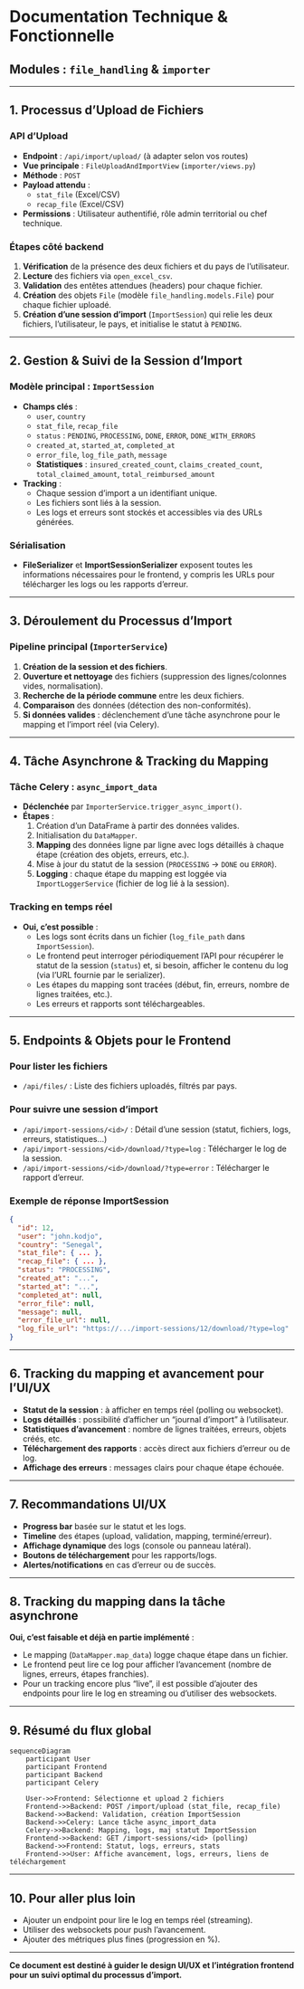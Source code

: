 # Documentation Technique & Fonctionnelle

## Modules : `file_handling` & `importer`

---

## 1. Processus d’Upload de Fichiers

### API d’Upload
- **Endpoint** : `/api/import/upload/` (à adapter selon vos routes)
- **Vue principale** : `FileUploadAndImportView` (`importer/views.py`)
- **Méthode** : `POST`
- **Payload attendu** :
  - `stat_file` (Excel/CSV)
  - `recap_file` (Excel/CSV)
- **Permissions** : Utilisateur authentifié, rôle admin territorial ou chef technique.

### Étapes côté backend
1. **Vérification** de la présence des deux fichiers et du pays de l’utilisateur.
2. **Lecture** des fichiers via `open_excel_csv`.
3. **Validation** des entêtes attendues (headers) pour chaque fichier.
4. **Création** des objets `File` (modèle `file_handling.models.File`) pour chaque fichier uploadé.
5. **Création d’une session d’import** (`ImportSession`) qui relie les deux fichiers, l’utilisateur, le pays, et initialise le statut à `PENDING`.

---

## 2. Gestion & Suivi de la Session d’Import

### Modèle principal : `ImportSession`
- **Champs clés** :
  - `user`, `country`
  - `stat_file`, `recap_file`
  - `status` : `PENDING`, `PROCESSING`, `DONE`, `ERROR`, `DONE_WITH_ERRORS`
  - `created_at`, `started_at`, `completed_at`
  - `error_file`, `log_file_path`, `message`
  - **Statistiques** : `insured_created_count`, `claims_created_count`, `total_claimed_amount`, `total_reimbursed_amount`
- **Tracking** :
  - Chaque session d’import a un identifiant unique.
  - Les fichiers sont liés à la session.
  - Les logs et erreurs sont stockés et accessibles via des URLs générées.

### Sérialisation
- **FileSerializer** et **ImportSessionSerializer** exposent toutes les informations nécessaires pour le frontend, y compris les URLs pour télécharger les logs ou les rapports d’erreur.

---

## 3. Déroulement du Processus d’Import

### Pipeline principal (`ImporterService`)
1. **Création de la session et des fichiers**.
2. **Ouverture et nettoyage** des fichiers (suppression des lignes/colonnes vides, normalisation).
3. **Recherche de la période commune** entre les deux fichiers.
4. **Comparaison** des données (détection des non-conformités).
5. **Si données valides** : déclenchement d’une tâche asynchrone pour le mapping et l’import réel (via Celery).

---

## 4. Tâche Asynchrone & Tracking du Mapping

### Tâche Celery : `async_import_data`
- **Déclenchée** par `ImporterService.trigger_async_import()`.
- **Étapes** :
  1. Création d’un DataFrame à partir des données valides.
  2. Initialisation du `DataMapper`.
  3. **Mapping** des données ligne par ligne avec logs détaillés à chaque étape (création des objets, erreurs, etc.).
  4. Mise à jour du statut de la session (`PROCESSING` → `DONE` ou `ERROR`).
  5. **Logging** : chaque étape du mapping est loggée via `ImportLoggerService` (fichier de log lié à la session).

### Tracking en temps réel
- **Oui, c’est possible** :
  - Les logs sont écrits dans un fichier (`log_file_path` dans `ImportSession`).
  - Le frontend peut interroger périodiquement l’API pour récupérer le statut de la session (`status`) et, si besoin, afficher le contenu du log (via l’URL fournie par le serializer).
  - Les étapes du mapping sont tracées (début, fin, erreurs, nombre de lignes traitées, etc.).
  - Les erreurs et rapports sont téléchargeables.

---

## 5. Endpoints & Objets pour le Frontend

### Pour lister les fichiers
- `/api/files/` : Liste des fichiers uploadés, filtrés par pays.

### Pour suivre une session d’import
- `/api/import-sessions/<id>/` : Détail d’une session (statut, fichiers, logs, erreurs, statistiques…)
- `/api/import-sessions/<id>/download/?type=log` : Télécharger le log de la session.
- `/api/import-sessions/<id>/download/?type=error` : Télécharger le rapport d’erreur.

### Exemple de réponse ImportSession
```json
{
  "id": 12,
  "user": "john.kodjo",
  "country": "Senegal",
  "stat_file": { ... },
  "recap_file": { ... },
  "status": "PROCESSING",
  "created_at": "...",
  "started_at": "...",
  "completed_at": null,
  "error_file": null,
  "message": null,
  "error_file_url": null,
  "log_file_url": "https://.../import-sessions/12/download/?type=log"
}
```

---

## 6. Tracking du mapping et avancement pour l’UI/UX

- **Statut de la session** : à afficher en temps réel (polling ou websocket).
- **Logs détaillés** : possibilité d’afficher un “journal d’import” à l’utilisateur.
- **Statistiques d’avancement** : nombre de lignes traitées, erreurs, objets créés, etc.
- **Téléchargement des rapports** : accès direct aux fichiers d’erreur ou de log.
- **Affichage des erreurs** : messages clairs pour chaque étape échouée.

---

## 7. Recommandations UI/UX

- **Progress bar** basée sur le statut et les logs.
- **Timeline** des étapes (upload, validation, mapping, terminé/erreur).
- **Affichage dynamique** des logs (console ou panneau latéral).
- **Boutons de téléchargement** pour les rapports/logs.
- **Alertes/notifications** en cas d’erreur ou de succès.

---

## 8. Tracking du mapping dans la tâche asynchrone

**Oui, c’est faisable et déjà en partie implémenté** :
- Le mapping (`DataMapper.map_data`) logge chaque étape dans un fichier.
- Le frontend peut lire ce log pour afficher l’avancement (nombre de lignes, erreurs, étapes franchies).
- Pour un tracking encore plus “live”, il est possible d’ajouter des endpoints pour lire le log en streaming ou d’utiliser des websockets.

---

## 9. Résumé du flux global

```mermaid
sequenceDiagram
    participant User
    participant Frontend
    participant Backend
    participant Celery

    User->>Frontend: Sélectionne et upload 2 fichiers
    Frontend->>Backend: POST /import/upload (stat_file, recap_file)
    Backend->>Backend: Validation, création ImportSession
    Backend->>Celery: Lance tâche async_import_data
    Celery->>Backend: Mapping, logs, maj statut ImportSession
    Frontend->>Backend: GET /import-sessions/<id> (polling)
    Backend->>Frontend: Statut, logs, erreurs, stats
    Frontend->>User: Affiche avancement, logs, erreurs, liens de téléchargement
```

---

## 10. Pour aller plus loin

- Ajouter un endpoint pour lire le log en temps réel (streaming).
- Utiliser des websockets pour push l’avancement.
- Ajouter des métriques plus fines (progression en %).

---

**Ce document est destiné à guider le design UI/UX et l’intégration frontend pour un suivi optimal du processus d’import.**
